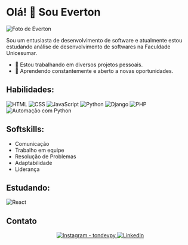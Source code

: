 # Olá! 👋 Sou Everton

![Foto de Everton](https://i.ibb.co/93BXrbX/Screenshot-4.png)

Sou um entusiasta de desenvolvimento de software e atualmente estou estudando análise de desenvolvimento de softwares na Faculdade Unicesumar.

- 🔭 Estou trabalhando em diversos projetos pessoais.
- 🌱 Aprendendo constantemente e aberto a novas oportunidades.

## Habilidades:
![HTML](https://img.shields.io/badge/-HTML-E34F26?style=flat&logo=html5&logoColor=white)
![CSS](https://img.shields.io/badge/-CSS-1572B6?style=flat&logo=css3&logoColor=white)
![JavaScript](https://img.shields.io/badge/-JavaScript-F7DF1E?style=flat&logo=javascript&logoColor=black)
![Python](https://img.shields.io/badge/-Python-3776AB?style=flat&logo=python&logoColor=white)
![Django](https://img.shields.io/badge/-Django-092E20?style=flat&logo=django&logoColor=white)
![PHP](https://img.shields.io/badge/-PHP-777BB4?style=flat&logo=php&logoColor=white)
![Automação com Python](https://img.shields.io/badge/Automação%20com%20-Python-3776AB?style=flat&logo=python&logoColor=white)

## Softskills:

- Comunicação
- Trabalho em equipe
- Resolução de Problemas
- Adaptabilidade
- Liderança

## Estudando:
![React](https://img.shields.io/badge/-React-61DAFB?style=flat&logo=react&logoColor=white)

## Contato
<p align="center">
  <a href="https://instagram.com/ton_devpy" target="_blank">
    <img src="https://img.shields.io/badge/-Instagram-E4405F?style=for-the-badge&logo=instagram&logoColor=white" alt="Instagram - tondevpy">
  </a>
  <a href="URL_DO_SEU_LINKEDIN" target="_blank">
    <img src="https://img.shields.io/badge/-LinkedIn-0077B5?style=for-the-badge&logo=linkedin&logoColor=white" alt="LinkedIn">
  </a>
</p>
